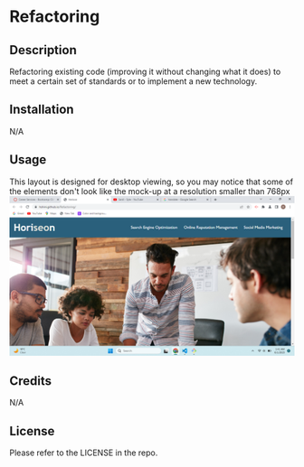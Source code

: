 # Refactoring

## Description

Refactoring existing code (improving it without changing what it does) to meet a certain set of standards or to implement a new technology.

## Installation

N/A

## Usage

This layout is designed for desktop viewing, so you may notice that some of the elements don't look like the mock-up at a resolution smaller than 768px
 ![Refactoring](./assets/images/screenshot.png)

## Credits

N/A

## License

Please refer to the LICENSE in the repo.
